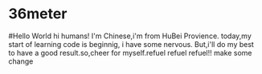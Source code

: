 # 36meter
#Hello World
hi humans!
I'm Chinese,i'm from HuBei Provience.
today,my start of learning code is beginnig, i have some nervous.
But,i'll do my best to have a good result.so,cheer for myself.refuel refuel refuel!!
make some change
